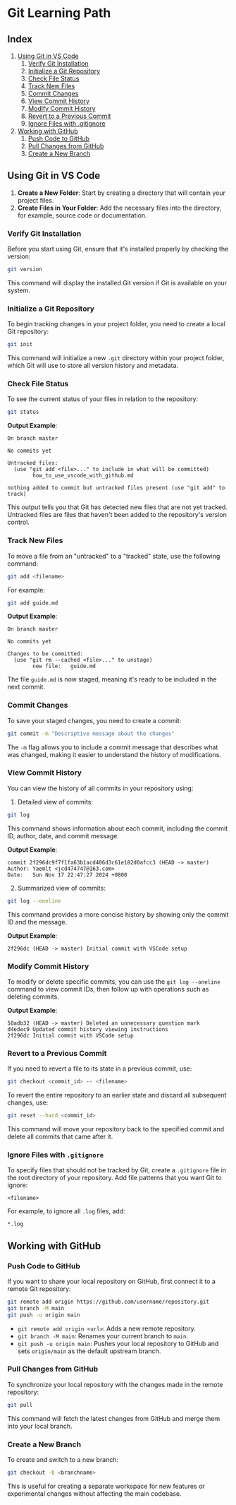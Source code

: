 # Git Learning Path

## Index
1. [Using Git in VS Code](#using-git-in-vs-code)
    1. [Verify Git Installation](#verify-git-installation)
    2. [Initialize a Git Repository](#initialize-a-git-repository)
    3. [Check File Status](#check-file-status)
    4. [Track New Files](#track-new-files)
    5. [Commit Changes](#commit-changes)
    6. [View Commit History](#view-commit-history)
    7. [Modify Commit History](#modify-commit-history)
    8. [Revert to a Previous Commit](#revert-to-a-previous-commit)
    9. [Ignore Files with .gitignore](#ignore-files-with-gitignore)
2. [Working with GitHub](#working-with-github)
    1. [Push Code to GitHub](#push-code-to-github)
    2. [Pull Changes from GitHub](#pull-changes-from-github)
    3. [Create a New Branch](#create-a-new-branch)

## Using Git in VS Code

1. **Create a New Folder**: Start by creating a directory that will contain your project files.
2. **Create Files in Your Folder**: Add the necessary files into the directory, for example, source code or documentation.

### Verify Git Installation

Before you start using Git, ensure that it's installed properly by checking the version:
```sh
git version
```
This command will display the installed Git version if Git is available on your system.

### Initialize a Git Repository
To begin tracking changes in your project folder, you need to create a local Git repository:
```sh
git init
```
This command will initialize a new `.git` directory within your project folder, which Git will use to store all version history and metadata.

### Check File Status
To see the current status of your files in relation to the repository:
```sh
git status
```
**Output Example**:
```
On branch master

No commits yet

Untracked files:
  (use "git add <file>..." to include in what will be committed)
        how_to_use_vscode_with_github.md

nothing added to commit but untracked files present (use "git add" to track)
```
This output tells you that Git has detected new files that are not yet tracked. Untracked files are files that haven't been added to the repository's version control.

### Track New Files
To move a file from an "untracked" to a "tracked" state, use the following command:
```sh
git add <filename>
```
For example:
```sh
git add guide.md
```
**Output Example**:
```
On branch master

No commits yet

Changes to be committed:
  (use "git rm --cached <file>..." to unstage)
        new file:   guide.md
```
The file `guide.md` is now staged, meaning it's ready to be included in the next commit.

### Commit Changes
To save your staged changes, you need to create a commit:
```sh
git commit -m "Descriptive message about the changes"
```
The `-m` flag allows you to include a commit message that describes what was changed, making it easier to understand the history of modifications.

### View Commit History
You can view the history of all commits in your repository using:
1. Detailed view of commits:
```sh
git log
```
This command shows information about each commit, including the commit ID, author, date, and commit message.

**Output Example**:
```
commit 2f296dc9f7f1fa63b1acd406d3c61e182d0afcc3 (HEAD -> master)
Author: Yaemlt <jcd474747@163.com>
Date:   Sun Nov 17 22:47:27 2024 +0800
```
2. Summarized view of commits:
```sh
git log --oneline
```
This command provides a more concise history by showing only the commit ID and the message.

**Output Example**:
```
2f296dc (HEAD -> master) Initial commit with VSCode setup
```

### Modify Commit History
To modify or delete specific commits, you can use the `git log --oneline` command to view commit IDs, then follow up with operations such as deleting commits.

**Output Example**:
```
50adb32 (HEAD -> master) Deleted an unnecessary question mark
d4edec9 Updated commit history viewing instructions
2f296dc Initial commit with VSCode setup
```

### Revert to a Previous Commit
If you need to revert a file to its state in a previous commit, use:
```sh
git checkout <commit_id> -- <filename>
```
To revert the entire repository to an earlier state and discard all subsequent changes, use:
```sh
git reset --hard <commit_id>
```
This command will move your repository back to the specified commit and delete all commits that came after it.

### Ignore Files with `.gitignore`
To specify files that should not be tracked by Git, create a `.gitignore` file in the root directory of your repository. Add file patterns that you want Git to ignore:
```
<filename>
```
For example, to ignore all `.log` files, add:
```
*.log
```

## Working with GitHub

### Push Code to GitHub
If you want to share your local repository on GitHub, first connect it to a remote Git repository:
```sh
git remote add origin https://github.com/username/repository.git
git branch -M main
git push -u origin main
```
- `git remote add origin <url>`: Adds a new remote repository.
- `git branch -M main`: Renames your current branch to `main`.
- `git push -u origin main`: Pushes your local repository to GitHub and sets `origin/main` as the default upstream branch.

### Pull Changes from GitHub
To synchronize your local repository with the changes made in the remote repository:
```sh
git pull
```
This command will fetch the latest changes from GitHub and merge them into your local branch.

### Create a New Branch
To create and switch to a new branch:
```sh
git checkout -b <branchname>
```
This is useful for creating a separate workspace for new features or experimental changes without affecting the main codebase.

